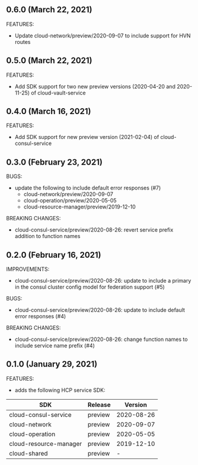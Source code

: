 ## 0.6.0 (March 22, 2021)

FEATURES:
* Update cloud-network/preview/2020-09-07 to include support for HVN routes

## 0.5.0 (March 22, 2021)

FEATURES:
* Add SDK support for two new preview versions (2020-04-20 and 2020-11-25) of cloud-vault-service

## 0.4.0 (March 16, 2021)

FEATURES:
* Add SDK support for new preview version (2021-02-04) of cloud-consul-service

## 0.3.0 (February 23, 2021)

BUGS:
* update the following to include default error responses (#7) 
    - cloud-network/preview/2020-09-07
    - cloud-operation/preview/2020-05-05
    - cloud-resource-manager/preview/2019-12-10 

BREAKING CHANGES:
* cloud-consul-service/preview/2020-08-26: revert service prefix addition to function names

## 0.2.0 (February 16, 2021)

IMPROVEMENTS:
* cloud-consul-service/preview/2020-08-26: update to include a primary in the consul cluster config model for federation support (#5)

BUGS:
* cloud-consul-service/preview/2020-08-26: update to include default error responses (#4)

BREAKING CHANGES: 
* cloud-consul-service/preview/2020-08-26: change function names to include service name prefix (#4)

## 0.1.0 (January 29, 2021)

FEATURES:

* adds the following HCP service SDK:

| SDK                    | Release | Version    |
|------------------------|---------|------------|
| cloud-consul-service   | preview | 2020-08-26 |
| cloud-network          | preview | 2020-09-07 |
| cloud-operation        | preview | 2020-05-05 |
| cloud-resource-manager | preview | 2019-12-10 |
| cloud-shared           | preview |      -     |
